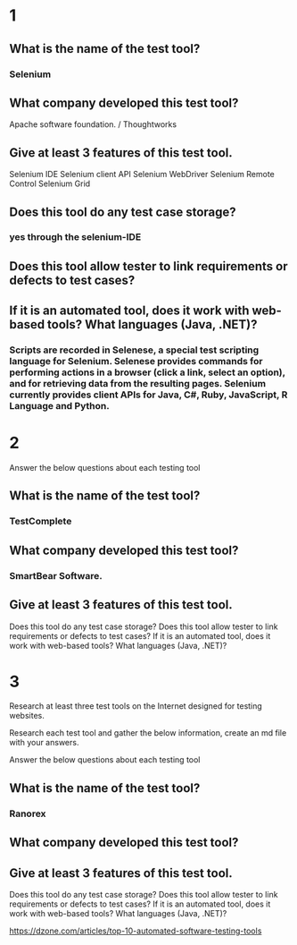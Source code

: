 # 1

## What is the name of the test tool?
### Selenium

## What company developed this test tool?
Apache software foundation. / Thoughtworks
## Give at least 3 features of this test tool.
Selenium IDE
Selenium client API
Selenium WebDriver
Selenium Remote Control
Selenium Grid

## Does this tool do any test case storage?
### yes through the selenium-IDE
## Does this tool allow tester to link requirements or defects to test cases?
## If it is an automated tool, does it work with web-based tools? What languages (Java, .NET)?
### Scripts are recorded in Selenese, a special test scripting language for Selenium. Selenese provides commands for performing actions in a browser (click a link, select an option), and for retrieving data from the resulting pages. Selenium currently provides client APIs for Java, C#, Ruby, JavaScript, R Language and Python. 

# 2

Answer the below questions about each testing tool

## What is the name of the test tool?
### TestComplete
## What company developed this test tool?
### SmartBear Software.
## Give at least 3 features of this test tool.

Does this tool do any test case storage?
Does this tool allow tester to link requirements or defects to test cases?
If it is an automated tool, does it work with web-based tools? What languages (Java, .NET)?

# 3

Research at least three test tools on the Internet designed for testing websites.

Research each test tool and gather the below information, create an md file with your answers.

Answer the below questions about each testing tool

## What is the name of the test tool?
### Ranorex
## What company developed this test tool?
###
## Give at least 3 features of this test tool.

Does this tool do any test case storage?
Does this tool allow tester to link requirements or defects to test cases?
If it is an automated tool, does it work with web-based tools? What languages (Java, .NET)?


https://dzone.com/articles/top-10-automated-software-testing-tools
